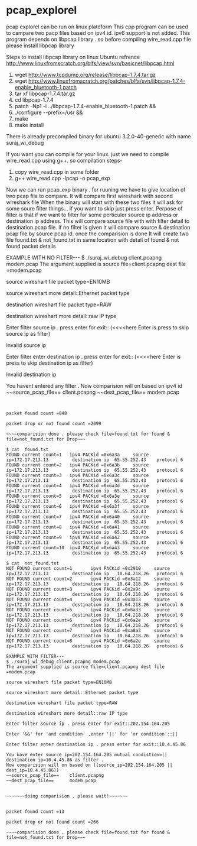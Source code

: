 # pcap_explorel
pcap explorel can be run on linux plateform
This cpp program can be used to campare two pacp files based on ipv4 id.
ipv6 support is not added.
This program depends on libpcap library . so before compiling wire_read.cpp file please install libpcap library

Steps to install libpcap library on linux Ubuntu refrence http://www.linuxfromscratch.org/blfs/view/svn/basicnet/libpcap.html 
1) wget http://www.tcpdump.org/release/libpcap-1.7.4.tar.gz
2) wget http://www.linuxfromscratch.org/patches/blfs/svn/libpcap-1.7.4-enable_bluetooth-1.patch
3) tar xf libpcap-1.7.4.tar.gz
4) cd libpcap-1.7.4
5) patch -Np1 -i ../libpcap-1.7.4-enable_bluetooth-1.patch &&
6) ./configure --prefix=/usr &&
7) make
8) make install

There is already precompiled binary for ubuntu 3.2.0-40-generic with name suraj_wi_debug

If you want you can compile for your linux.
just we need to compile wire_read.cpp using g++.
so compilation steps-
1) copy wire_read.cpp in some folder
2) g++ wire_read.cpp  -lpcap -o pcap_exp

Now we can run pcap_exp binary . for ruuning we have to give location of two pcap file to compare.
It will compare first wireshark with second wireshark file
When the binary will start with these two files it will ask for some soure filter things...
if you want to skip just press enter.
Perpose of filter is that if we want to filter for some perticuler source ip address or destination ip address.
This will compare source file with with filter detail to destination pcap file.
if no filter is given It will compare source & destination pcap file by source pcap id.
once the comparision is done It will create two file found.txt & not_found.txt in same location with detail
of found & not found packet details

EXAMPLE WITH NO FILTER---
$ ./suraj_wi_debug client.pcapng modem.pcap 
The argument supplied is source file=client.pcapng dest file =modem.pcap

source wireshart file packet type=EN10MB

source wireshart more detail::Ethernet packet type

destination wireshart file packet type=RAW

destination wireshart more detail::raw IP type

Enter filter source ip . press enter for exit::  (<<<<here Enter is press to skip source ip as filter)

Invalid source ip

Enter filter enter destination ip . press enter for exit::  (<<<<here Enter is press to skip destination ip as filter)

Invalid destination ip

You havent entered any filter . Now comparision will on based on ipv4 id
~~source_pcap_file==    client.pcapng
~~dest_pcap_file==      modem.pcap


~~~~~~~doing comparision . please wait!~~~~~~~ 


packet found count =848

packet drop or not found count =2099

~~~~comparision done . please check file=found.txt for found & file=not_found.txt for Drop~~~

$ cat  found.txt
FOUND current count=1   ipv4 PACKid =0x6a3a     source ip=172.17.213.13         destination ip  65.55.252.43    protocol 6 
FOUND current count=2   ipv4 PACKid =0x6a3b     source ip=172.17.213.13         destination ip  65.55.252.43    protocol 6 
FOUND current count=3   ipv4 PACKid =0x6a3c     source ip=172.17.213.13         destination ip  65.55.252.43    protocol 6 
FOUND current count=4   ipv4 PACKid =0x6a3d     source ip=172.17.213.13         destination ip  65.55.252.43    protocol 6 
FOUND current count=5   ipv4 PACKid =0x6a3e     source ip=172.17.213.13         destination ip  65.55.252.43    protocol 6 
FOUND current count=6   ipv4 PACKid =0x6a3f     source ip=172.17.213.13         destination ip  65.55.252.43    protocol 6 
FOUND current count=7   ipv4 PACKid =0x6a40     source ip=172.17.213.13         destination ip  65.55.252.43    protocol 6 
FOUND current count=8   ipv4 PACKid =0x6a41     source ip=172.17.213.13         destination ip  65.55.252.43    protocol 6 
FOUND current count=9   ipv4 PACKid =0x6a42     source ip=172.17.213.13         destination ip  65.55.252.43    protocol 6 
FOUND current count=10  ipv4 PACKid =0x6a43     source ip=172.17.213.13         destination ip  65.55.252.43    protocol 6 

$ cat  not_found.txt
NOT FOUND current count=1       ipv4 PACKid =0x2910     source ip=172.17.213.13         destination ip   10.64.218.26   protocol 6  
NOT FOUND current count=2       ipv4 PACKid =0x3a12     source ip=172.17.213.13         destination ip   10.64.218.26   protocol 6  
NOT FOUND current count=3       ipv4 PACKid =0x2a9c     source ip=172.17.213.13         destination ip   10.64.218.26   protocol 6  
NOT FOUND current count=4       ipv4 PACKid =0x3a13     source ip=172.17.213.13         destination ip   10.64.218.26   protocol 6  
NOT FOUND current count=5       ipv4 PACKid =0x6a33     source ip=172.17.213.13         destination ip   10.64.218.26   protocol 6  
NOT FOUND current count=6       ipv4 PACKid =0x6a2e     source ip=172.17.213.13         destination ip   10.64.218.26   protocol 6  
NOT FOUND current count=7       ipv4 PACKid =0xa0a3     source ip=172.17.213.13         destination ip   10.64.218.26   protocol 6  
NOT FOUND current count=8       ipv4 PACKid =0x6a2e     source ip=172.17.213.13         destination ip   10.64.218.26   protocol 6  

EXAMPLE WITH FILTER---
$ ./suraj_wi_debug client.pcapng modem.pcap 
The argument supplied is source file=client.pcapng dest file =modem.pcap

source wireshart file packet type=EN10MB

source wireshart more detail::Ethernet packet type

destination wireshart file packet type=RAW

destination wireshart more detail::raw IP type

Enter filter source ip . press enter for exit::202.154.164.205

Enter '&&' for 'and condition' ,enter '||' for 'or condition'::||

Enter filter enter destination ip . press enter for exit::10.4.45.86

You have enter source ip=202.154.164.205 mutual condistion=|| destination ip=10.4.45.86 as filter . 
Now comparision will on based on ((source_ip=202.154.164.205 || dest_ip=10.4.45.86))
~~source_pcap_file==    client.pcapng
~~dest_pcap_file==      modem.pcap


~~~~~~~doing comparision . please wait!~~~~~~~ 


packet found count =13

packet drop or not found count =266

~~~~comparision done . please check file=found.txt for found & file=not_found.txt for Drop~~~



